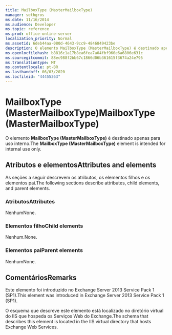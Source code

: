 ```yaml
---
title: MailboxType (MasterMailboxType)
manager: sethgros
ms.date: 11/16/2014
ms.audience: Developer
ms.topic: reference
ms.prod: office-online-server
localization_priority: Normal
ms.assetid: 6deb44aa-080d-4643-9cc9-4846849423be
description: O elemento MailboxType (MasterMailboxType) é destinado apenas para uso interno.
ms.openlocfilehash: b8816c1a17b8ea6fea7a04fbf960e6a6806e631c
ms.sourcegitcommit: 88ec988f2bb67c1866d06b361615f3674a24e795
ms.translationtype: MT
ms.contentlocale: pt-BR
ms.lasthandoff: 06/03/2020
ms.locfileid: "44455363"
---
```

# <a name="mailboxtype-mastermailboxtype"></a><span data-ttu-id="32361-103">MailboxType (MasterMailboxType)</span><span class="sxs-lookup"><span data-stu-id="32361-103">MailboxType (MasterMailboxType)</span></span>

<span data-ttu-id="32361-104">O elemento **MailboxType (MasterMailboxType)** é destinado apenas para uso interno.</span><span class="sxs-lookup"><span data-stu-id="32361-104">The **MailboxType (MasterMailboxType)** element is intended for internal use only.</span></span> 

## <a name="attributes-and-elements"></a><span data-ttu-id="32361-105">Atributos e elementos</span><span class="sxs-lookup"><span data-stu-id="32361-105">Attributes and elements</span></span>

<span data-ttu-id="32361-106">As seções a seguir descrevem os atributos, os elementos filhos e os elementos pai.</span><span class="sxs-lookup"><span data-stu-id="32361-106">The following sections describe attributes, child elements, and parent elements.</span></span>
  
### <a name="attributes"></a><span data-ttu-id="32361-107">Atributos</span><span class="sxs-lookup"><span data-stu-id="32361-107">Attributes</span></span>

<span data-ttu-id="32361-108">Nenhum</span><span class="sxs-lookup"><span data-stu-id="32361-108">None.</span></span>
  
### <a name="child-elements"></a><span data-ttu-id="32361-109">Elementos filho</span><span class="sxs-lookup"><span data-stu-id="32361-109">Child elements</span></span>

<span data-ttu-id="32361-110">Nenhum.</span><span class="sxs-lookup"><span data-stu-id="32361-110">None.</span></span>
  
### <a name="parent-elements"></a><span data-ttu-id="32361-111">Elementos pai</span><span class="sxs-lookup"><span data-stu-id="32361-111">Parent elements</span></span>

<span data-ttu-id="32361-112">Nenhum</span><span class="sxs-lookup"><span data-stu-id="32361-112">None.</span></span>
  
## <a name="remarks"></a><span data-ttu-id="32361-113">Comentários</span><span class="sxs-lookup"><span data-stu-id="32361-113">Remarks</span></span>

<span data-ttu-id="32361-114">Este elemento foi introduzido no Exchange Server 2013 Service Pack 1 (SP1).</span><span class="sxs-lookup"><span data-stu-id="32361-114">This element was introduced in Exchange Server 2013 Service Pack 1 (SP1).</span></span>
  
<span data-ttu-id="32361-115">O esquema que descreve este elemento está localizado no diretório virtual do IIS que hospeda os Serviços Web do Exchange.</span><span class="sxs-lookup"><span data-stu-id="32361-115">The schema that describes this element is located in the IIS virtual directory that hosts Exchange Web Services.</span></span>
  

